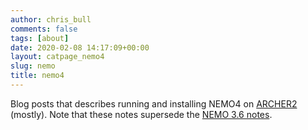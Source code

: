 ```yaml
---
author: chris_bull
comments: false
tags: [about]
date: 2020-02-08 14:17:09+00:00
layout: catpage_nemo4
slug: nemo
title: nemo4
---
```


Blog posts that describes running and installing NEMO4 on [ARCHER2](http://www.archer2.ac.uk/) (mostly). Note that these notes supersede the [NEMO 3.6 notes](https://cbull.info/nemo).

